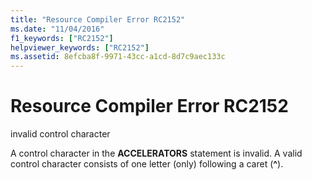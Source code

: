 ```yaml
---
title: "Resource Compiler Error RC2152"
ms.date: "11/04/2016"
f1_keywords: ["RC2152"]
helpviewer_keywords: ["RC2152"]
ms.assetid: 8efcba8f-9971-43cc-a1cd-8d7c9aec133c
---
```

# Resource Compiler Error RC2152

invalid control character

A control character in the **ACCELERATORS** statement is invalid. A valid control character consists of one letter (only) following a caret (**^**).
